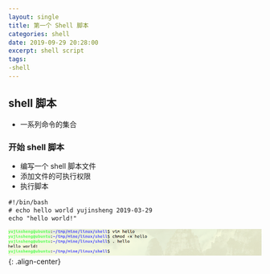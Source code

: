 ```yaml
---
layout: single
title: 第一个 Shell 脚本
categories: shell
date: 2019-09-29 20:28:00
excerpt: shell script
tags:
-shell
---
```


## shell 脚本
* 一系列命令的集合

### 开始 shell 脚本
* 编写一个 shell 脚本文件
* 添加文件的可执行权限
* 执行脚本

```
#!/bin/bash
# echo hello world yujinsheng 2019-03-29
echo "hello world!"
```
![执行结果](/assets/images/2019-03-29.png){: .align-center}
